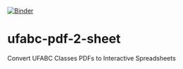 [![Binder](https://mybinder.org/badge.svg)](https://mybinder.org/v2/gh/fernando-freitas-alves/ufabc-pdf-2-sheet.git/master)
# ufabc-pdf-2-sheet
Convert UFABC Classes PDFs to Interactive Spreadsheets
